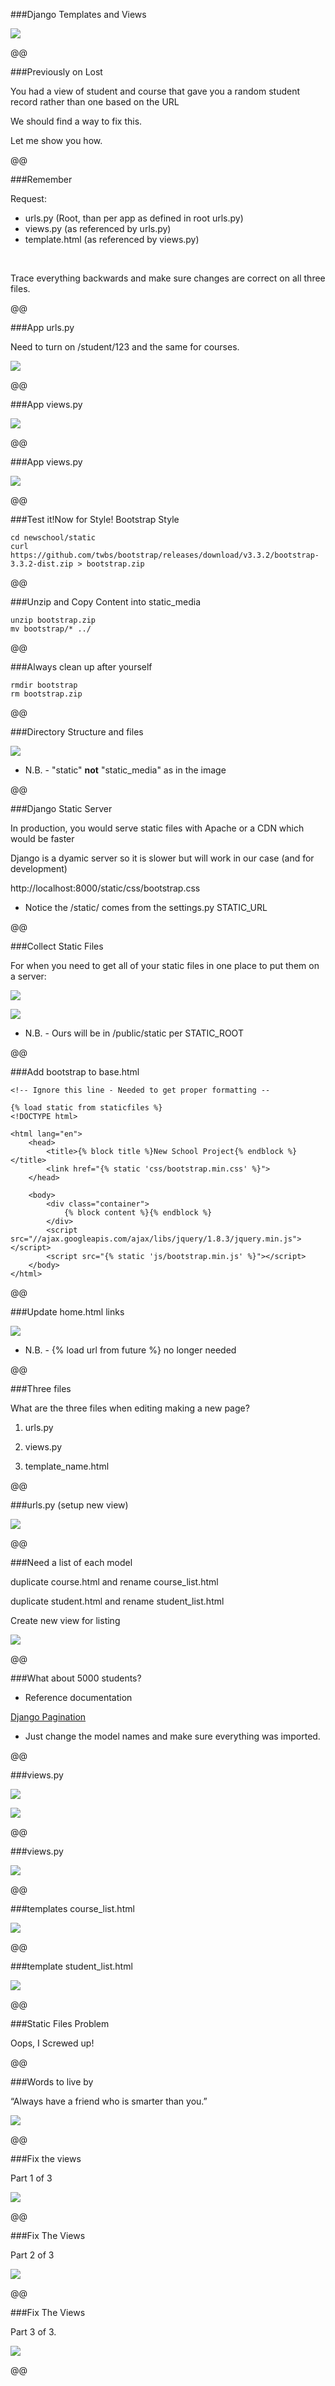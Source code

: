 ###Django Templates and Views

![](images/image1.png)

@@

###Previously on Lost

You had a view of student and course that gave you a random student record rather than one based on the URL

We should find a way to fix this.

Let me show you how.

@@

###Remember

Request:

* urls.py (Root, than per app as defined in root urls.py)
* views.py (as referenced by urls.py)
* template.html (as referenced by views.py)
<br/>

Trace everything backwards and make sure changes are correct on all three files.

@@

###App urls.py

Need to turn on /student/123 and the same for courses.

![](images/image2.png)

@@

###App views.py

![](images/image3.png)

@@

###App views.py

![](images/image4.png)

@@

###Test it!Now for Style! Bootstrap Style

```
cd newschool/static
curl https://github.com/twbs/bootstrap/releases/download/v3.3.2/bootstrap-3.3.2-dist.zip > bootstrap.zip
```

@@

###Unzip and Copy Content into static_media

```
unzip bootstrap.zip
mv bootstrap/* ../
```

@@

###Always clean up after yourself

```
rmdir bootstrap
rm bootstrap.zip
```

@@

###Directory Structure and files

![](images/image8.png)

* N.B. - "static" **not** "static_media" as in the image

@@

###Django Static Server

In production, you would serve static files with Apache or a CDN which would be faster

Django is a dyamic server so it is slower but will work in our case (and for development)

http://localhost:8000/static/css/bootstrap.css

* Notice the /static/ comes from the settings.py STATIC_URL

@@

###Collect Static Files

For when you need to get all of your static files in one place to put them on a server:

![](images/image9.png)


![](images/image10.png)

* N.B. - Ours will be in /public/static per STATIC_ROOT

@@

###Add bootstrap to base.html

```
<!-- Ignore this line - Needed to get proper formatting --

{% load static from staticfiles %}
<!DOCTYPE html>

<html lang="en">
    <head>
        <title>{% block title %}New School Project{% endblock %}</title>
        <link href="{% static 'css/bootstrap.min.css' %}">
    </head>

    <body>
        <div class="container">
            {% block content %}{% endblock %}
        </div>
        <script src="//ajax.googleapis.com/ajax/libs/jquery/1.8.3/jquery.min.js"></script>
        <script src="{% static 'js/bootstrap.min.js' %}"></script>
    </body>
</html>
```

@@

###Update home.html links

![](images/image12.png)

* N.B. - {% load url from future %} no longer needed

@@

###Three files

What are the three files when editing making a new page?

1. urls.py

1. views.py

1. template_name.html

@@

###urls.py (setup new view)

![](images/image13.png)

@@

###Need a list of each model

duplicate course.html and rename course_list.html

duplicate student.html and rename student_list.html

Create new view for listing

![](images/image14.png)

@@

###What about 5000 students?

* Reference documentation

[Django Pagination](https://docs.djangoproject.com/en/dev/topics/pagination/)

* Just change the model names and make sure everything was imported.

@@

###views.py

![](images/image15.png)

![](images/image16.png)

@@

###views.py

![](images/image17.png)

@@

###templates course_list.html

![](images/image18.png)

@@

###template student_list.html

![](images/image19.png)

@@

###Static Files Problem

Oops, I Screwed up!

@@

###Words to live by

“Always have a friend who is smarter than you.”

![](images/image20.png)

@@

###Fix the views

Part 1 of 3

![](images/image21.png)

@@

###Fix The Views

Part 2 of 3

![](images/image22.png)

@@

###Fix The Views

Part 3 of 3.

![](images/image23.png)

@@
